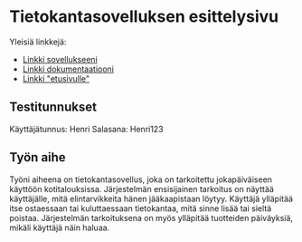 # Tietokantasovelluksen esittelysivu

Yleisiä linkkejä:

* [Linkki sovellukseeni](http://helanen.users.cs.helsinki.fi/jaakaappi/login)
* [Linkki dokumentaatiooni](https://github.com/helanen/Tsoha-Bootstrap/blob/master/doc/Tietokantasovellus%20-%20harjoitusty%C3%B6.pdf)
* [Linkki "etusivulle"](http://helanen.users.cs.helsinki.fi/jaakaappi/login)

## Testitunnukset

Käyttäjätunnus: Henri
Salasana: Henri123

## Työn aihe

Työni aiheena on tietokantasovellus, joka on tarkoitettu jokapäiväiseen käyttöön kotitalouksissa. 
Järjestelmän ensisijainen tarkoitus on näyttää käyttäjälle, mitä elintarvikkeita hänen jääkaapistaan löytyy. 
Käyttäjä ylläpitää itse ostaessaan tai kuluttaessaan tietokantaa, mitä sinne lisää tai sieltä poistaa. 
Järjestelmän tarkoituksena on myös ylläpitää tuotteiden päiväyksiä, mikäli käyttäjä näin haluaa.


